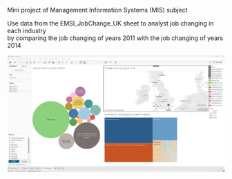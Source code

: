 Mini project of Management Information Systems (MIS) subject

Use data from the EMSI_JobChange_UK sheet to analyst job changing in each industry <br>
by comparing the job changing of years 2011 with the job changing of years 2014

![Dash board](https://github.com/PrintTrd/first_tableau/blob/master/new_dashboard.png?raw=true)
